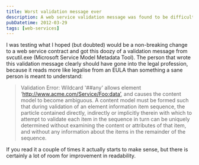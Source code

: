 ```yaml
---
title: Worst validation message ever
description: A web service validation message was found to be difficult to understand due to its extremely technical and legal-like wording.
pubDatetime: 2012-03-29
tags: [web-services]
---
```


I was testing what I hoped (but doubted) would be a non-breaking change to a web service contract and got this doozy of a validation message from svcutil.exe (Microsoft Service Model Metadata Tool). The person that wrote this validation message clearly should have gone into the legal profession, because it reads more like legalise from an EULA than something a sane person is meant to understand:

> Validation Error: Wildcard '\#\#any' allows element ‘http://www.acme.com/Service/Foo:data’, and causes the content model to become ambiguous. A content model must be formed such that during validation of an element information item sequence, the particle contained directly, indirectly or implicitly therein with which to attempt to validate each item in the sequence in turn can be uniquely determined without examining the content or attributes of that item, and without any information about the items in the remainder of the sequence.

If you read it a couple of times it actually starts to make sense, but there is certainly a lot of room for improvement in readability.
